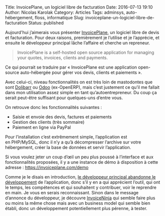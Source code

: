 Title: InvoicePlane, un logiciel libre de facturation
Date: 2016-07-13 19:10
Author: Nicolas Karolak
Category: Articles
Tags: adminsys, auto-hébergement, floss, informatique
Slug: invoiceplane-un-logiciel-libre-de-facturation
Status: published

Aujourd'hui j’aimerais vous présenter [InvoicePlane](https://invoiceplane.com/), un logiciel libre de devis et facturation. Pour deux raisons, premièrement je l’utilise et je l’apprécie, et ensuite le développeur principal lâche l’affaire et cherche un repreneur.

> InvoicePlane is a self-hosted open source application for managing your quotes, invoices, clients and payments.

Ce qui pourrait se traduire par « InvoicePlane est une application open-source auto-hébergée pour gérer vos devis, clients et paiements ».

Avec celui-ci, niveau fonctionnalités on est très loin de mastodontes que sont [Dolibarr](http://www.dolibarr.fr/) ou [Odoo](https://www.odoo.com/) (ex-OpenERP), mais c’est justement ce qu’il me fallait dans mon utilisation assez simple en tant qu’autoentrepreneur. Du coup ça serait peut-être suffisant pour quelques-uns d’entre vous.

On retrouve donc les fonctionnalités suivantes :

-   Saisie et envoie des devis, factures et paiements
-   Gestion des clients (très sommaire)
-   Paiement en ligne via PayPal

Pour l’installation c’est extrêmement simple, l’application est en PHP/MySQL, donc il n’y a qu’à décompresser l’archive sur votre hébergement, créer la base de données et servir l’application.

Si vous voulez jeter un coup d’œil un peu plus poussé à l’interface et aux fonctionnalités proposées, il y a une instance de démo à disposition à cette adresse : <https://invoiceplane.com/demo>

Comme je le disais en introduction, [le développeur principal abandonne le développement](https://community.invoiceplane.com/t/topic/2978) de l’application, donc s’il y en a qui apprécient l’outil, qui ont le temps, les compétences et qui souhaitent y contribuer, voir le reprendre en main. Je vous en serais reconnaissant. Sinon dans le message d’annonce du développeur, je découvre [InvoiceNinja](https://www.invoiceninja.com/) qui semble faire plus ou moins la même chose mais avec un business model qui semble bien établi, donc un développement potentiellement plus pérenne, à tester.

